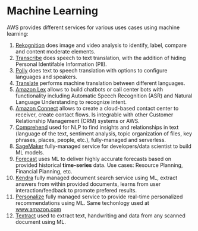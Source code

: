 # Machine Learning

AWS provides different services for various uses cases using machine learning:

1. [Rekognition](https://aws.amazon.com/rekognition/) does image and video analysis to identify, label, compare and content moderate elements.
2. [Transcribe](https://aws.amazon.com/transcribe/) does speech to text translation, with the addition of hiding Personal Identifable Information (PII).
3. [Polly](https://aws.amazon.com/polly/) does text to speech translation with options to configure languages and speakers.
4. [Translate](https://aws.amazon.com/translate/) performs machine translation between different languages.
5. [Amazon Lex](https://aws.amazon.com/lex/) allows to build chatbots or call center bots with functionality including Automatic Speech Recognition (ASR) and Natural Language Understanding to recognize intent.
6. [Amazon Connect](https://aws.amazon.com/connect/) allows to create a cloud-based contact center to receiver, create contact flows. Is integrable with other Customer Relationship Management (CRM) systems or AWS.
7. [Comprehend](https://aws.amazon.com/comprehend/) used for NLP to find insights and relationships in text (language of the text, sentiment analysis, topic organization of files, key phrases, places, people, etc.), fully-managed and serverless.
8. [SageMaker](https://aws.amazon.com/sagemaker/) fully-managed service for developers/data scientist to build ML models.
9. [Forecast](https://aws.amazon.com/forecast/) uses ML to deliver highly accurate forecasts based on provided historical **time-series** data. Use cases: Resource Planning, Financial Planning, etc.
10. [Kendra](https://aws.amazon.com/kendra/) fully managed document search service using ML, extract answers from within provided documents, learns from user interaction/feedback to promote prefered results.
11. [Personalize](https://aws.amazon.com/personalize/) fully managed service to provide real-time personalized recommendations using ML. Same techonlogy used at www.amazon.com
12. [Textract](https://aws.amazon.com/textract/) used to extract text, handwriting and data from any scanned document using ML.

